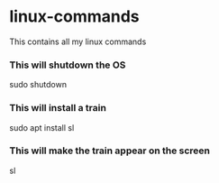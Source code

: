 # linux-commands
This contains all my linux commands
### This will shutdown the OS
sudo shutdown 
### This will install a train
sudo apt install sl
### This will make the train appear on the screen
sl
